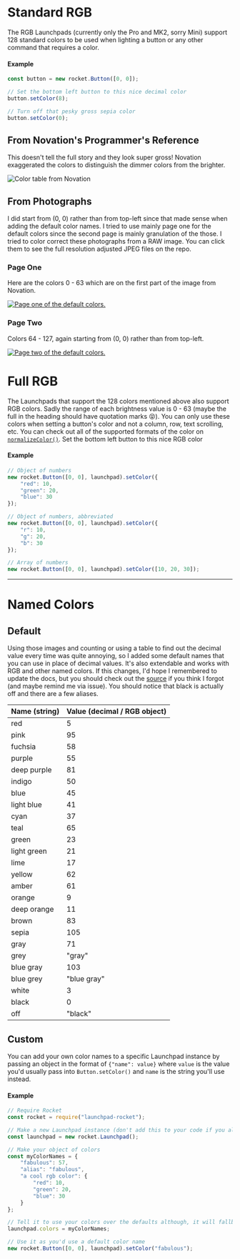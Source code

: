 # Standard RGB
The RGB Launchpads (currently only the Pro and MK2, sorry Mini) support 128 standard colors to be used when lighting a button or any other command that requires a color.
#### Example
```js
const button = new rocket.Button([0, 0]);

// Set the bottom left button to this nice decimal color
button.setColor(8);

// Turn off that pesky gross sepia color
button.setColor(0);
```

## From Novation's Programmer's Reference
This doesn't tell the full story and they look super gross! Novation exaggerated the colors to distinguish the dimmer colors from the brighter.

![Color table from Novation](https://github.com/evelynhathaway/launchpad-rocket/raw/master/img/colors/from-programmers-reference.png)

## From Photographs
I did start from (0, 0) rather than from top-left since that made sense when adding the default color names. I tried to use mainly page one for the default colors since the second page is mainly granulation of the those. I tried to color correct these photographs from a RAW image. You can click them to see the full resolution adjusted JPEG files on the repo.

### Page One
Here are the colors 0 - 63 which are on the first part of the image from Novation.

[![Page one of the default colors.](https://github.com/evelynhathaway/launchpad-rocket/raw/master/img/colors/page-one.png)](https://github.com/evelynhathaway/launchpad-rocket/blob/master/img/colors/page-one.jpg)

### Page Two
Colors 64 - 127, again starting from (0, 0) rather than from top-left.

[![Page two of the default colors.](https://github.com/evelynhathaway/launchpad-rocket/raw/master/img/colors/page-two.png)](https://github.com/evelynhathaway/launchpad-rocket/blob/master/img/colors/page-two.jpg)


# Full RGB
The Launchpads that support the 128 colors mentioned above also support RGB colors. Sadly the range of each brightness value is 0 - 63 (maybe the full in the heading should have quotation marks 😝). You can only use these colors when setting a button's color and not a column, row, text scrolling, etc. You can check out all of the supported formats of the color on [`normalizeColor()`](Launchpad.md#normalizecolor).
Set the bottom left button to this nice RGB color
#### Example
```js
// Object of numbers
new rocket.Button([0, 0], launchpad).setColor({
	"red": 10,
	"green": 20,
	"blue": 30
});
```
```js
// Object of numbers, abbreviated
new rocket.Button([0, 0], launchpad).setColor({
	"r": 10,
	"g": 20,
	"b": 30
});
```
```js
// Array of numbers
new rocket.Button([0, 0], launchpad).setColor([10, 20, 30]);
```


---


# Named Colors

## Default
Using those images and counting or using a table to find out the decimal value every time was quite annoying, so I added some default names that you can use in place of decimal values. It's also extendable and works with RGB and other named colors. If this changes, I'd hope I remembered to update the docs, but you should check out the [source](https://github.com/evelynhathaway/launchpad-rocket/blob/master/src/config/rgb-colors.js) if you think I forgot (and maybe remind me via issue). You should notice that black is actually off and there are a few aliases.

| Name (string) | Value (decimal / RGB object)|
| :------------ | :-------------------------- |
| red           | 5                           |
| pink          | 95                          |
| fuchsia       | 58                          |
| purple        | 55                          |
| deep purple   | 81                          |
| indigo        | 50                          |
| blue          | 45                          |
| light blue    | 41                          |
| cyan          | 37                          |
| teal          | 65                          |
| green         | 23                          |
| light green   | 21                          |
| lime          | 17                          |
| yellow        | 62                          |
| amber         | 61                          |
| orange        | 9                           |
| deep orange   | 11                          |
| brown         | 83                          |
| sepia         | 105                         |
| gray          | 71                          |
| grey          | "gray"                      |
| blue gray     | 103                         |
| blue grey     | "blue gray"                 |
| white         | 3                           |
| black         | 0                           |
| off           | "black"                     |

## Custom
You can add your own color names to a specific Launchpad instance by passing an object in the format of `{"name": value}` where `value` is the value you'd usually pass into `Button.setColor()` and `name` is the string you'll use instead.
#### Example
```js
// Require Rocket
const rocket = require("launchpad-rocket");

// Make a new Launchpad instance (don't add this to your code if you already have one)
const launchpad = new rocket.Launchpad();

// Make your object of colors
const myColorNames = {
	"fabulous": 57,
	"alias": "fabulous",
	"a cool rgb color": {
		"red": 10,
		"green": 20,
		"blue": 30
	}
};

// Tell it to use your colors over the defaults although, it will fallback to them if needed
launchpad.colors = myColorNames;

// Use it as you'd use a default color name
new rocket.Button([0, 0], launchpad).setColor("fabulous");
```
